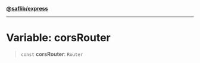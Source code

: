[**@saflib/express**](../../index.md)

***

# Variable: corsRouter

> `const` **corsRouter**: `Router`
